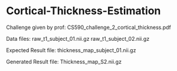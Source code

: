 # Cortical-Thickness-Estimation

Challenge given by prof:
CS590_challenge_2_cortical_thickness.pdf



Data files:
raw_t1_subject_01.nii.gz
raw_t1_subject_02.nii.gz



Expected Result file:
thickness_map_subject_01.nii.gz


Generated Result file:
Thickness_map_S2.nii.gz
